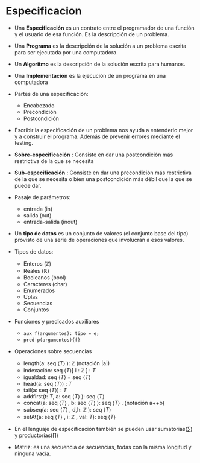 # Especificacion

* Una **Especificación** es un contrato entre el programador de una función y el usuario de esa función. Es la descripción de un problema.
* Una **Programa** es la descripción de la solución a un problema escrita para ser ejecutada por una computadora.
* Un **Algoritmo** es la descripción de la solución escrita para humanos.
* Una **Implementación** es la ejecución de un programa en una computadora  
  
* Partes de una especificación:
    * Encabezado
    * Precondición
    * Postcondición
* Escribir la especificación de un problema nos ayuda a entenderlo mejor y a construir el programa. Además de prevenir errores  mediante el testing.
*  **Sobre-especificación** : Consiste en dar una postcondición más restrictiva de la que se necesita
*  **Sub-especificación** : Consiste en dar una precondición más restrictiva de la que se necesita o  bien una postcondición más débil que la que se puede dar.
* Pasaje de parámetros:
   * entrada (in)
   * salida (out)
   * entrada-salida (inout)
* Un **tipo de datos** es un conjunto de valores (el conjunto base del tipo) provisto de una serie de operaciones que involucran a esos valores.
* Tipos de datos: 
    * Enteros ($\mathbb{Z}$)
    * Reales ($\mathbb{R}$)
    * Booleanos (bool)
    * Caracteres (char)
    * Enumerados
    * Uplas
    * Secuencias
    * Conjuntos
* Funciones y predicados auxiliares
    * $\texttt{aux f(argumentos): tipo = e;}$
    * $\texttt{pred p(argumentos)\{f\}}$
* Operaciones sobre secuencias
  *  length(a: seq $\langle T\rangle$ ): $\mathbb{Z}$ (notación |a|)
  *  indexación: seq $\langle T\rangle$[ i : $\mathbb{Z}$ ] : $T$
  *  igualdad: seq $\langle T \rangle$ = seq $\langle T \rangle$
  *  head(a: seq $\langle T \rangle$) : $T$
  *  tail(a: seq $\langle T \rangle$) : $T$
  *  addfirst(t: $T$, a: seq $\langle T \rangle$ ): seq $\langle T \rangle$
  *  concat(a: seq $\langle T \rangle$ , b: seq $\langle T \rangle$ ): seq $\langle T \rangle$ . (notación a++b)
  *  subseq(a: seq $\langle T \rangle$ , d,h: $\mathbb{Z}$ ): seq $\langle T \rangle$ 
  *  setAt(a: seq $\langle T \rangle$ , i: $\mathbb{Z}$ , val: $T$): seq $\langle T \rangle$
* En el lenguaje de especificación también se pueden usar sumatorias($\sum$) y productorias($\prod$)
* Matriz: es una secuencia de secuencias, todas con la misma longitud y ninguna vacía.
